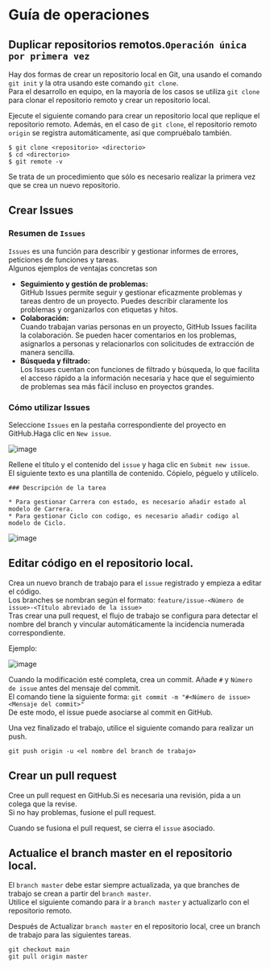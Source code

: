 # Guía de operaciones

## Duplicar repositorios remotos.`Operación única por primera vez`

Hay dos formas de crear un repositorio local en Git, una usando el comando `git init` y la otra usando este comando `git clone`.<br>
Para el desarrollo en equipo, en la mayoría de los casos se utiliza `git clone` para clonar el repositorio remoto y crear un repositorio local.

Ejecute el siguiente comando para crear un repositorio local que replique el repositorio remoto.
Además, en el caso de `git clone`, el repositorio remoto `origin` se registra automáticamente, así que compruébalo también.

```
$ git clone <repositorio> <directorio>
$ cd <directorio>
$ git remote -v
```

Se trata de un procedimiento que sólo es necesario realizar la primera vez que se crea un nuevo repositorio.

## Crear Issues

### Resumen de `Issues`

`Issues` es una función para describir y gestionar informes de errores, peticiones de funciones y tareas.<br>
Algunos ejemplos de ventajas concretas son

* **Seguimiento y gestión de problemas:** <br>
  GitHub Issues permite seguir y gestionar eficazmente problemas y tareas dentro de un proyecto. Puedes describir claramente los problemas y organizarlos con etiquetas y hitos.
* **Colaboración:** <br>
  Cuando trabajan varias personas en un proyecto, GitHub Issues facilita la colaboración. Se pueden hacer comentarios en los problemas, asignarlos a personas y relacionarlos con solicitudes de extracción de manera sencilla.
* **Búsqueda y filtrado:** <br>
  Los Issues cuentan con funciones de filtrado y búsqueda, lo que facilita el acceso rápido a la información necesaria y hace que el seguimiento de problemas sea más fácil incluso en proyectos grandes.

### Cómo utilizar Issues

Seleccione `Issues` en la pestaña correspondiente del proyecto en GitHub.Haga clic en `New issue`.

![image](https://github.com/itcha-organization/git-tutorial/assets/83223664/2e53b562-cd03-476d-a439-ca8a7fa272a2)

Rellene el título y el contenido del `issue` y haga clic en `Submit new issue`.<br>
El siguiente texto es una plantilla de contenido. Cópielo, péguelo y utilícelo.

```
### Descripción de la tarea

* Para gestionar Carrera con estado, es necesario añadir estado al modelo de Carrera.
* Para gestionar Ciclo con codigo, es necesario añadir codigo al modelo de Ciclo.
```

![image](https://github.com/itcha-organization/git-tutorial/assets/83223664/392fa867-efb2-4ff4-b6ab-a3a7f61254b6)

## Editar código en el repositorio local.

Crea un nuevo branch de trabajo para el `issue` registrado y empieza a editar el código.<br>
Los branches se nombran según el formato: `feature/issue-<Número de issue>-<Título abreviado de la issue>`<br>
Tras crear una pull request, el flujo de trabajo se configura para detectar el nombre del branch y vincular automáticamente la incidencia numerada correspondiente.

Ejemplo:

![image](https://github.com/itcha-organization/git-tutorial/assets/83223664/c3831cc1-48e5-4d34-add0-a6fd386cdb12)

Cuando la modificación esté completa, crea un commit. Añade `#` y `Número de issue` antes del mensaje del commit.<br>
El comando tiene la siguiente forma: `git commit -m "#<Número de issue> <Mensaje del commit>"`<br>
De este modo, el issue puede asociarse al commit en GitHub.

Una vez finalizado el trabajo, utilice el siguiente comando para realizar un push.

```
git push origin -u <el nombre del branch de trabajo>
```

## Crear un pull request

Cree un pull request en GitHub.Si es necesaria una revisión, pida a un colega que la revise.<br>
Si no hay problemas, fusione el pull request.

Cuando se fusiona el pull request, se cierra el `issue` asociado.

## Actualice el branch master en el repositorio local.

El `branch master` debe estar siempre actualizada, ya que branches de trabajo se crean a partir del `branch master`.<br>
Utilice el siguiente comando para ir a `branch master` y actualizarlo con el repositorio remoto.

Después de Actualizar `branch master` en el repositorio local, cree un branch de trabajo para las siguientes tareas.

```
git checkout main
git pull origin master
```

